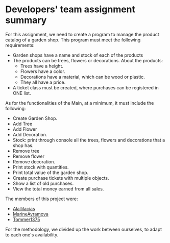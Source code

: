 # Developers' team assignment summary
For this assignment, we need to create a program to manage the product catalog of a garden shop.
This program must meet the following requirements:
- Garden shops have a name and stock of each of the products
- The products can be trees, flowers or decorations. About the products:
  - Trees have a height.
  - Flowers have a color.
  - Decorations have a material, which can be wood or plastic.
  - They all have a price.
- A ticket class must be created, where purchases can be registered in ONE list.

As for the functionalities of the Main, at a minimum, it must include the following:
- Create Garden Shop.
- Add Tree
- Add Flower
- Add Decoration.
- Stock: print through console all the trees, flowers and decorations that a shop has.
- Remove tree
- Remove flower
- Remove decoration.
- Print stock with quantities.
- Print total value of the garden shop.
- Create purchase tickets with multiple objects.
- Show a list of old purchases.
- View the total money earned from all sales.

The members of this project were:
- [Alallilacias](https://github.com/Alalilacias)
- [MarineAvramova](https://github.com/MarineAvramova)
- [Tommer1375](https://github.com/tommer1375)

For the methodology, we divided up the work between ourselves, to adapt to each one's availability.